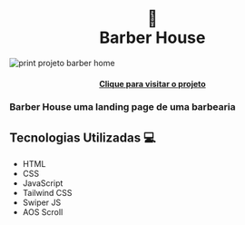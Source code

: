 <h1 align="center">
 💈<br>Barber House
</h1>
 
![print projeto barber home](https://github.com/gabrielalencs/Barber-House/assets/127636935/9a05ea4c-333b-4ab5-af14-da41992f03dc)

<h4 align="center"><a href="https://homeyou.vercel.app/">Clique para visitar o projeto</a></h4>

 <h3>Barber House uma landing page de uma barbearia</h3>

 <h2>Tecnologias Utilizadas 💻</h2>
 
 - HTML
 - CSS
 - JavaScript
 - Tailwind CSS
 - Swiper JS
 - AOS Scroll
